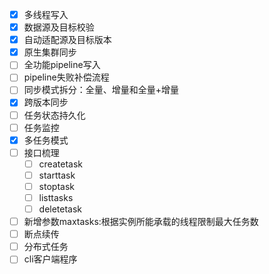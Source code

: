 - [x] 多线程写入
- [x] 数据源及目标校验
- [x] 自动适配源及目标版本
- [x] 原生集群同步
- [ ] 全功能pipeline写入
- [ ] pipeline失败补偿流程
- [ ] 同步模式拆分：全量、增量和全量+增量
- [x] 跨版本同步
- [ ] 任务状态持久化
- [ ] 任务监控
- [x] 多任务模式
- [ ] 接口梳理
  - [ ] createtask
  - [ ] starttask
  - [ ] stoptask
  - [ ] listtasks
  - [ ] deletetask  
- [ ] 新增参数maxtasks:根据实例所能承载的线程限制最大任务数
- [ ] 断点续传
- [ ] 分布式任务
- [ ] cli客户端程序
